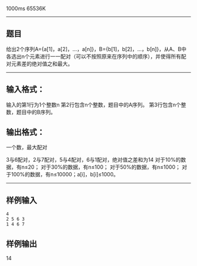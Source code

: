  1000ms  65536K
****************
## **题目** 
给出2个序列A={a[1]，a[2]，…，a[n]}，B={b[1]，b[2]，…，b[n]}，从A、B中各选出n个元素进行一一配对（可以不按照原来在序列中的顺序），并使得所有配对元素差的绝对值之和最大。

***************

## **输入格式：**

输入的第1行为1个整数n 第2行包含n个整数，题目中的A序列。  第3行包含n个整数，题目中的B序列。 

## **输出格式：**

一个数，最大配对

3与6配对，2与7配对，5与4配对，6与1配对，绝对值之差和为14 对于10%的数据，有n≤20；  对于30%的数据，有n≤100；  对于50%的数据，有n≤1000；  对于100%的数据，有n≤10000；a[i]，b[i]≤1000。 

*************

## **样例输入**
```
4
2 5 6 3
1 4 6 7
```
## **样例输出**

14